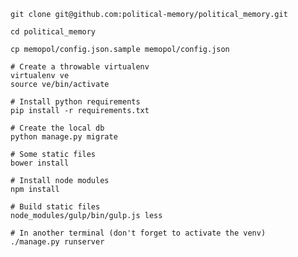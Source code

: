     git clone git@github.com:political-memory/political_memory.git

    cd political_memory

    cp memopol/config.json.sample memopol/config.json

    # Create a throwable virtualenv
    virtualenv ve
    source ve/bin/activate

    # Install python requirements
    pip install -r requirements.txt

    # Create the local db
    python manage.py migrate

    # Some static files
    bower install

    # Install node modules
    npm install

    # Build static files
    node_modules/gulp/bin/gulp.js less

    # In another terminal (don't forget to activate the venv)
    ./manage.py runserver
